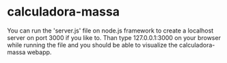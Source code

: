 # calculadora-massa

You can run the 'server.js' file on node.js framework to create a localhost server on port 3000 if you like to. 
Than type 127.0.0.1:3000 on your browser while running the file and you should be able to visualize the calculadora-massa webapp.

